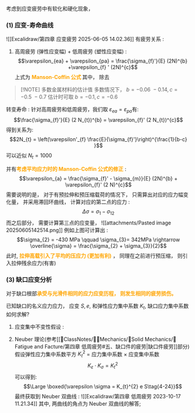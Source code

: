 考虑到应变疲劳中有软化和硬化现象，  
### (1) 应变-寿命曲线 
![[Excalidraw/第四章 应变疲劳 2025-06-05 14.02.36]]
有疲劳关系 :  
1. 高周疲劳 (弹性应变幅) + 低周疲劳 (塑性应变幅) : 
$$\varepsilon_{ea} + \varepsilon_{pa}   = \frac{\sigma_{f}'}{E} (2N)^{b} +\varepsilon_{f} ' (2N)^{c}$$
上式为 <b><mark style="background: transparent; color: orange">Manson-Coffin 公式 </mark></b>
其中， 除去


> [!NOTE] 多数金属材料的估计值 
> 多数情况下， $b= -0.06~ - 0.14 ,  c = -0.5 ~  -0.7$ 
> 估计时可取 $b = -0.1, c = - 0.6$

转变寿命 : 
针对高周疲劳和低周疲劳，我们取 $\varepsilon_{ea} = \varepsilon_{pa}$有: 
$$\frac{\sigma_{f}'}{E} (2 N_{t})^{b}  = \varepsilon_{f}' (2 N_{t})^{c}$$
得到关系为: 
$$2N_{t}  = \left(\varepsilon'_{f} \frac{E}{\sigma_{f}'}\right)^{\frac{1}{b-c} }$$
可以近似 $N_{t} = 1000$ 


并有<b><mark style="background: transparent; color: orange">考虑平均应力时的 Manson-Coffin 公式的修正</mark></b> : 
$$\varepsilon_{a}  = \frac{\sigma_{f}'  - \sigma_{m}}{E} (2N)^{b}  + \varepsilon_{f}' (2 N)^{c}$$
需要说明的是， 对于有预拉伸和预压缩载荷的情况下， 只需算出对应的应力幅变化量， 并采用滞回环曲线， 计算对应的第二点的应力 : 
$$\Delta \sigma = \sigma_{1} -  \sigma_{12}$$
而之后部分， 需要计算第三点的应变量， 
![[attachments/Pasted image 20250605142514.png]]
例如上图可计算出 :
$$\sigma_{2} = -430 MPa \qquad  \sigma_{3}= 342MPa  \rightarrow   \overline{\sigma} = \frac{\sigma_{2} + 
\sigma_{3}}{2}$$
此时,  <b><mark style="background: transparent; color: orange">拉伸高载引入了平均的压应力 (更加有利)</mark></b> ， 同理在之前进行预压缩， 则引入拉伸残余应力(有害)

### (3) 缺口应变分析 
对于缺口根部<b><mark style="background: transparent; color: orange">承受与光滑件相同的应力应变历程， 则发生相同的疲劳损伤。 </mark></b>

已知缺口的名义应力应力， 应变 $S, e$,  和弹性应力集中系数 $K_{t}$, 缺口应力集中系数如何求解? 

1. 应变集中不变性假设 : 

2. Neuber 理论(参考[[📘ClassNotes/👨‍🔧Mechanics/🕋Solid Mechanics/🦾Fatigue and Facture/第四章 低周疲劳#五、缺口件的疲劳|缺口件疲劳]]部分) 
假设弹性应力集中系数平方 $K_{t}^{2}$ = 应力集中系数 $\times$ 应变集中系数 
$$K_{\varepsilon} \cdot K_{\sigma} = K_{t}^{2}$$
可以得到: 
$$\Large \boxed{\varepsilon \sigma = K_{t}^{2} e S\tag{4-24}}$$
最终获取到 Neuber 双曲线 : 
![[Excalidraw/第四章 低周疲劳 2023-10-17 11.21.34]]
其中, 两曲线的角点为 Neuber 双曲线的解答; 
